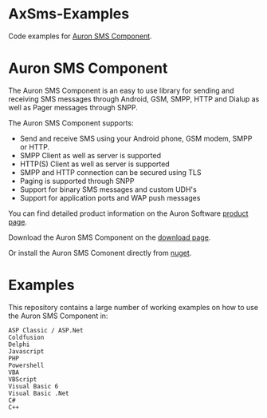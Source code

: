 # AxSms-Examples
Code examples for [Auron SMS Component](https://www.auronsoftware.com/products/sms-component/).

# Auron SMS Component
The Auron SMS Component is an easy to use library for sending and receiving SMS messages through Android, GSM, SMPP, HTTP and Dialup as well as Pager messages through SNPP.

The Auron SMS Component supports:
 * Send and receive SMS using your Android phone, GSM modem, SMPP or HTTP.
 * SMPP Client as well as server is supported
 * HTTP(S) Client as well as server is supported
 * SMPP and HTTP connection can be secured using TLS
 * Paging is supported through SNPP
 * Support for binary SMS messages and custom UDH's
 * Support for application ports and WAP push messages

You can find detailed product information on the Auron Software [product page](https://www.auronsoftware.com/products/sms-component/).

Download the Auron SMS Component on the [download page](https://www.auronsoftware.com/download/).

Or install the Auron SMS Comonent directly from [nuget](https://www.nuget.org/packages/AxSms). 

# Examples

This repository contains a large number of working examples on how to use the Auron SMS Component in:

    ASP Classic / ASP.Net
    Coldfusion
    Delphi
    Javascript
    PHP
    Powershell
    VBA
    VBScript
    Visual Basic 6
    Visual Basic .Net
    C#
    C++
